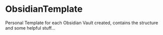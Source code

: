 # ObsidianTemplate
Personal Template for each Obsidian Vault created, contains the structure and some helpful stuff...
